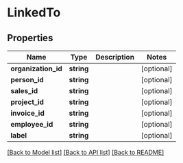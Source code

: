 # LinkedTo

## Properties

 Name                | Type       | Description | Notes      
---------------------|------------|-------------|------------
 **organization_id** | **string** |             | [optional] 
 **person_id**       | **string** |             | [optional] 
 **sales_id**        | **string** |             | [optional] 
 **project_id**      | **string** |             | [optional] 
 **invoice_id**      | **string** |             | [optional] 
 **employee_id**     | **string** |             | [optional] 
 **label**           | **string** |             | [optional] 

[[Back to Model list]](../../README.md#documentation-for-models) [[Back to API list]](../../README.md#documentation-for-api-endpoints) [[Back to README]](../../README.md)


